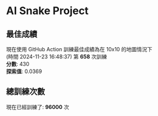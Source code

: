 
# AI Snake Project

## **最佳成績**
現在使用 GitHub Action 訓練最佳成績為在 10x10 的地圖情況下  
(時間 2024-11-23 16:48:37) 第 **658** 次訓練  
**分數**: 430  
**探索值**: 0.0369

## 總訓練次數
現在已經訓練了: **96000** 次
